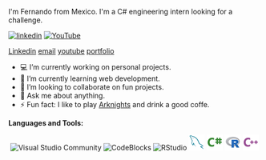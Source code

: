 I'm Fernando from Mexico. I'm a C# engineering intern looking for a challenge.


[<img src='https://cdn.jsdelivr.net/npm/simple-icons@3.0.1/icons/linkedin.svg' alt='linkedin' height='40'>](https://www.linkedin.com/in/luisferangulo/)  [<img src='https://cdn.jsdelivr.net/npm/simple-icons@3.0.1/icons/youtube.svg' alt='YouTube' height='40'>](https://www.youtube.com/channel/UCp8KYQP9xckSNU4E20-CxDQ)  




[Linkedin] [email] [youtube] [portfolio]



- 💻 I’m currently working on personal projects.
- 🌱 I’m currently learning web development.
- 👯 I’m looking to collaborate on fun projects.
- 💬 Ask me about anything.
- ⚡ Fun fact: I like to play [Arknights](https://www.arknights.global) and drink a good coffe.

**Languages and Tools:** 
<p align="center">
   <img src="https://img.icons8.com/color/1600/visual-studio.png" width="32" height="32" alt="Visual Studio Community">
  <img src="http://ubuntuhandbook.org/wp-content/uploads/2016/05/codeblocks-ide-icon.png" width="32" height="32"  alt="CodeBlocks">
     <img src="https://icons.iconarchive.com/icons/blackvariant/button-ui-requests-5/1024/RStudio-icon.png" width="32" height="32" alt="RStudio">
  <img src="https://raw.githubusercontent.com/vscode-icons/vscode-icons/master/icons/file_type_mysql.svg" width="32" height="32"  alt="MySQL">
  <img src="https://raw.githubusercontent.com/vscode-icons/vscode-icons/master/icons/file_type_csharp.svg" width="32" height="32"  alt="C# / CSharp">
  <img src="https://raw.githubusercontent.com/vscode-icons/vscode-icons/master/icons/file_type_r.svg" width="32" height="32" alt="R">
  <img src="https://raw.githubusercontent.com/vscode-icons/vscode-icons/master/icons/file_type_cpp.svg" width="32" height="32" alt="C++ / C Plus Pluz"> 
</p>


[linkedin]: https://www.linkedin.com/in/luisferangulo/
[email]: mailto:fernando19122@gmail.com
[youtube]: (https://www.youtube.com/channel/UCp8KYQP9xckSNU4E20-CxDQ)
[portfolio]: https://www.google.com.mx
